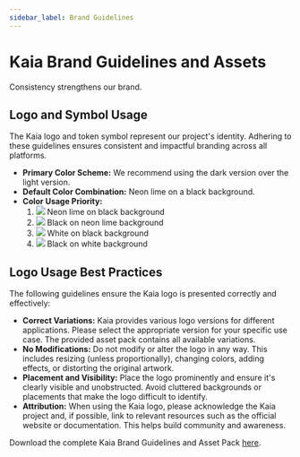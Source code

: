```yaml
---
sidebar_label: Brand Guidelines
---
```


# Kaia Brand Guidelines and Assets

Consistency strengthens our brand.

## Logo and Symbol Usage

The Kaia logo and token symbol represent our project's identity.  Adhering to these guidelines ensures consistent and impactful branding across all platforms.

- **Primary Color Scheme:** We recommend using the dark version over the light version.
- **Default Color Combination:** Neon lime on a black background.
- **Color Usage Priority:**
  1. ![](/img/misc/kaia_brandmark_neonlime_on_black.png) Neon lime on black background
  2. ![](/img/misc/kaia_brandmark_black_on_neonlime.png) Black on neon lime background
  3. ![](/img/misc/kaia_brandmark_white_on_black.png) White on black background
  4. ![](/img/misc/kaia_brandmark_black_on_white.png) Black on white background

## Logo Usage Best Practices

The following guidelines ensure the Kaia logo is presented correctly and effectively:

- **Correct Variations:**  Kaia provides various logo versions for different applications. Please select the appropriate version for your specific use case.  The provided asset pack contains all available variations.
- **No Modifications:**  Do not modify or alter the logo in any way. This includes resizing (unless proportionally), changing colors, adding effects, or distorting the original artwork.
- **Placement and Visibility:**  Place the logo prominently and ensure it's clearly visible and unobstructed.  Avoid cluttered backgrounds or placements that make the logo difficult to identify.
- **Attribution:** When using the Kaia logo, please acknowledge the Kaia project and, if possible, link to relevant resources such as the official website or documentation. This helps build community and awareness.

Download the complete Kaia Brand Guidelines and Asset Pack [here](https://drive.google.com/drive/folders/1Ia9R44Aw4TQRyupqPDCQ5qaeuk-0iWr2?usp=drive_link).
